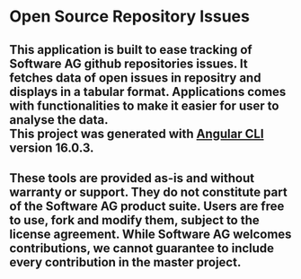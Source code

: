 # Open Source Repository Issues

This application is built to ease tracking of Software AG github repositories issues. It fetches data of open issues in repositry and displays in a tabular format. Applications comes with functionalities to make it easier for user to analyse the data. 
<br />
This project was generated with [Angular CLI](https://github.com/angular/angular-cli) version 16.0.3.
<br/>
-----
These tools are provided as-is and without warranty or support. They do not constitute part of the Software AG product suite. Users are free to use, fork and modify them, subject to the license agreement. While Software AG welcomes contributions, we cannot guarantee to include every contribution in the master project.
<br/>
-----